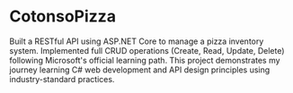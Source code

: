 # CotonsoPizza
Built a RESTful API using ASP.NET Core to manage a pizza inventory system. Implemented full CRUD operations (Create, Read, Update, Delete) following Microsoft's official learning path. This project demonstrates my journey learning C# web development and API design principles using industry-standard practices.
